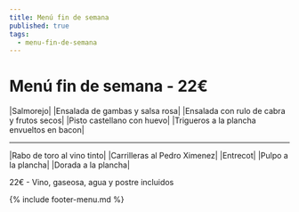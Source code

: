 ```yaml
---
title: Menú fin de semana
published: true
tags:
  - menu-fin-de-semana
---
```


# Menú fin de semana - 22€

|Salmorejo|
|Ensalada de gambas y salsa rosa|
|Ensalada con rulo de cabra y frutos secos|
|Pisto castellano con huevo|
|Trigueros a la plancha envueltos en bacon|

------

|Rabo de toro al vino tinto|
|Carrilleras al Pedro Ximenez|
|Entrecot|
|Pulpo a la plancha|
|Dorada a la plancha|

22€ - Vino, gaseosa, agua y postre incluidos

{% include footer-menu.md %}
